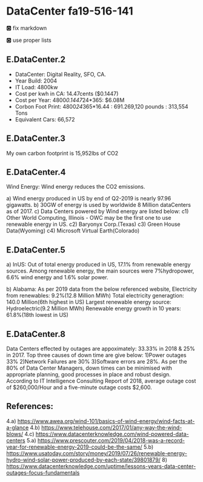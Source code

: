 # DataCenter fa19-516-141

:o2: fix markdown

:o2: use proper lists

## E.DataCenter.2

* DataCenter: Digital Reality, SFO, CA.
* Year Build: 2004
* IT Load: 4800kw
* Cost per kwh in CA: 14.47cents ($0.1447)
* Cost per Year: 4800*0.1447*24*365: $6.08M
* Corbon Foot Print: 4800*24*365*16.44 : 691.269,120 pounds : 313,554 Tons
* Equivalent Cars: 66,572

## E.DataCenter.3

My own carbon footprint is 15,952lbs of CO2

## E.DataCenter.4

Wind Energy: Wind energy reduces the CO2 emissions.

a) Wind energy produced in US by end of Q2-2019 is nearly 97.96 gigawatts.
b) 30GW of energy is used by worldwide 8 Million dataCenters as of 2017.
c) Data Centers powered by Wind energy are listed below:
c1) Other World Computing, Illinois - OWC may be the first one to use 
renewable energy in US.
c2) Baryonyx Corp.(Texas)
c3) Green House Data(Wyoming)
c4) Microsoft Virtual Earth(Colorado)

## E.DataCenter.5

a) InUS:
Out of total energy produced in US, 17.1% from renewable energy sources.
Among renewable energy, the main sources were 7%hydropower, 6.6% wind
energy and 1.6% solar power.

b) Alabama: As per 2019 data from the below referenced website,
Electricity from renewables: 9.2%(12.8 Million MWh)
Total electricity generagtion: 140.0 Million(6th highest in US)
Largest renewable energy source: Hydroelectric(9.2 Million MWh)
Renewable energy growth in 10 years: 61.8%(18th lowest in US)

## E.DataCenter.8

Data Centers effected by outages are appoximately: 33.33% in 2018 & 
25% in 2017.
Top three causes of down time are give below:
1)Power outages 33%
2)Network Failures are 30%
3)Software errors are 28%.
As per the 80% of Data Center Managers, down times can be minimised with
appropriate planning, good processes in place and robust design.
According to IT Intelligence Consulting Report of 2018, average outage cost
of $260,000/Hour and a five-minute outage costs $2,600.

## References:

4.a) <https://www.awea.org/wind-101/basics-of-wind-energy/wind-facts-at-a-glance>
4.b) <https://www.telehouse.com/2017/01/any-way-the-wind-blows/>
4.c) <https://www.datacenterknowledge.com/wind-powered-data-centers>
5.a) <https://www.prescouter.com/2019/04/2018-was-a-record-year-for-renewable-energy-2019-could-be-the-same/>
5.b) <https://www.usatoday.com/story/money/2019/07/26/renewable-energy-hydro-wind-solar-power-produced-by-each-state/39801879/>
8) <https://www.datacenterknowledge.com/uptime/lessons-years-data-center-outages-focus-fundamentals> 
